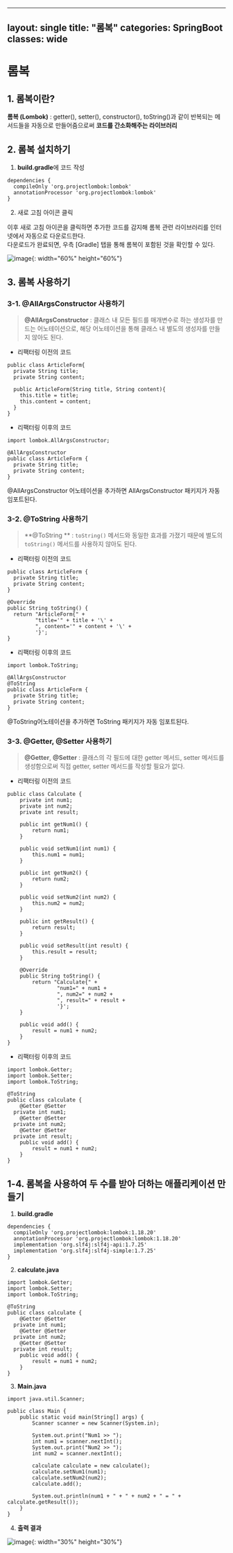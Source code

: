 
---
layout: single
title: "롬복"
categories: SpringBoot
classes: wide
---

# 롬복

## 1. 롬복이란?
**롬복 (Lombok)** : getter(), setter(), constructor(), toString()과 같이 반복되는 메서드들을 자동으로 만들어줌으로써 **코드를 간소화해주는 라이브러리** <br>

## 2. 롬복 설치하기

1. **build.gradle**에 코드 작성
```
dependencies {
  compileOnly 'org.projectlombok:lombok'
  annotationProcessor 'org.projectlombok:lombok'
}
```

2. 새로 고침 아이콘 클릭

이후 새로 고침 아이콘을 클릭하면 추가한 코드를 감지해 롬복 관련 라이브러리를 인터넷에서 자동으로 다운로드한다. <br>
다운로드가 완료되면, 우측 [Gradle] 탭을 통해 롬복이 포함된 것을 확인할 수 있다. <br>

![image](https://github.com/Y0-0N63/STUDY-4242-Ver.2/assets/144354615/d5be6370-9c5b-407c-9ab3-93397f676270){: width="60%" height="60%"}


## 3. 롬복 사용하기

### 3-1. @AllArgsConstructor 사용하기
> **@AllArgsConstructor** : 클래스 내 모든 필드를 매개변수로 하는 생성자를 만드는 어노테이션으로, 해당 어노테이션을 통해 클래스 내 별도의 생성자를 만들지 않아도 된다.

- 리팩터링 이전의 코드

```
public class ArticleForm{
  private String title;
  private String content;

  public ArticleForm(String title, String content){
    this.title = title;
    this.content = content;	
  }
}
```

- 리팩터링 이후의 코드

```
import lombok.AllArgsConstructor;

@AllArgsConstructor
public class ArticleForm {
  private String title;
  private String content;
}
```

@AllArgsConstructor 어노테이션을 추가하면 AllArgsConstructor 패키지가 자동 임포트된다.

### 3-2. @ToString 사용하기
> **@ToString ** : `toString()` 메서드와 동일한 효과를 가졌기 때문에 별도의 `toString()` 메서드를 사용하지 않아도 된다.
- 리팩터링 이전의 코드

```
public class ArticleForm {
  private String title;
  private String content;
}

@Override
public String toString() {
  return "ArticleForm{" +
         "title='" + title + '\' +
         ", content='" + content + '\' +
         '}';
}
```

- 리팩터링 이후의 코드

```
import lombok.ToString;

@AllArgsConstructor
@ToString
public class ArticleForm {
  private String title;
  private String content;
}
```

@ToString어노테이션을 추가하면 ToString 패키지가 자동 임포트된다.

### 3-3. @Getter, @Setter 사용하기

> **@Getter**, **@Setter** : 클래스의 각 필드에 대한 getter 메서드, setter 메서드를 생성함으로써 직접 getter, setter 메서드를 작성할 필요가 없다.

- 리팩터링 이전의 코드

```
public class Calculate {
    private int num1;
    private int num2;
    private int result;

    public int getNum1() {
        return num1;
    }

    public void setNum1(int num1) {
        this.num1 = num1;
    }

    public int getNum2() {
        return num2;
    }

    public void setNum2(int num2) {
        this.num2 = num2;
    }

    public int getResult() {
        return result;
    }

    public void setResult(int result) {
        this.result = result;
    }

    @Override
    public String toString() {
        return "Calculate{" +
                "num1=" + num1 +
                ", num2=" + num2 +
                ", result=" + result +
                '}';
    }

    public void add() {
        result = num1 + num2;
    }
}
```

- 리팩터링 이후의 코드

```
import lombok.Getter;  
import lombok.Setter;  
import lombok.ToString;  
  
@ToString  
public class calculate {  
    @Getter @Setter  
  private int num1;  
    @Getter @Setter  
  private int num2;  
    @Getter @Setter  
  private int result;  
    public void add() {  
        result = num1 + num2;  
    }  
}
```

## 1-4. 롬복을 사용하여 두 수를 받아 더하는 애플리케이션 만들기

1. **build.gradle**

```
dependencies {  
  compileOnly 'org.projectlombok:lombok:1.18.20'  
  annotationProcessor 'org.projectlombok:lombok:1.18.20'  
  implementation 'org.slf4j:slf4j-api:1.7.25'  
  implementation 'org.slf4j:slf4j-simple:1.7.25'  
}  
```

2. **calculate.java**

```
import lombok.Getter;  
import lombok.Setter;  
import lombok.ToString;  
  
@ToString  
public class calculate {  
    @Getter @Setter  
  private int num1;  
    @Getter @Setter  
  private int num2;  
    @Getter @Setter  
  private int result;  
    public void add() {  
        result = num1 + num2;  
    }  
}
```

3. **Main.java**

```
import java.util.Scanner;  
  
public class Main {  
    public static void main(String[] args) {  
        Scanner scanner = new Scanner(System.in);  
  
        System.out.print("Num1 >> ");  
        int num1 = scanner.nextInt();  
        System.out.print("Num2 >> ");  
        int num2 = scanner.nextInt();  
  
        calculate calculate = new calculate();  
        calculate.setNum1(num1);  
        calculate.setNum2(num2);  
        calculate.add();  
  
        System.out.println(num1 + " + " + num2 + " = " + calculate.getResult());  
    }  
}
```

4. **출력 결과**

![image](https://github.com/Y0-0N63/STUDY-4242-Ver.2/assets/144354615/cc963b60-f5d0-49ba-bd02-9010296f7fbb){: width="30%" height="30%"}
